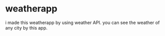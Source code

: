 # weatherapp
i made this weatherapp by using weather API. you can see the weather of any city by this app.
